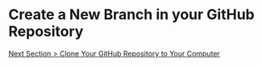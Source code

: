 # Create a New Branch in your GitHub Repository









[Next Section > Clone Your GitHub Repository to Your Computer](section_5.md "Clone Your GitHub Repository to Your Computer")

